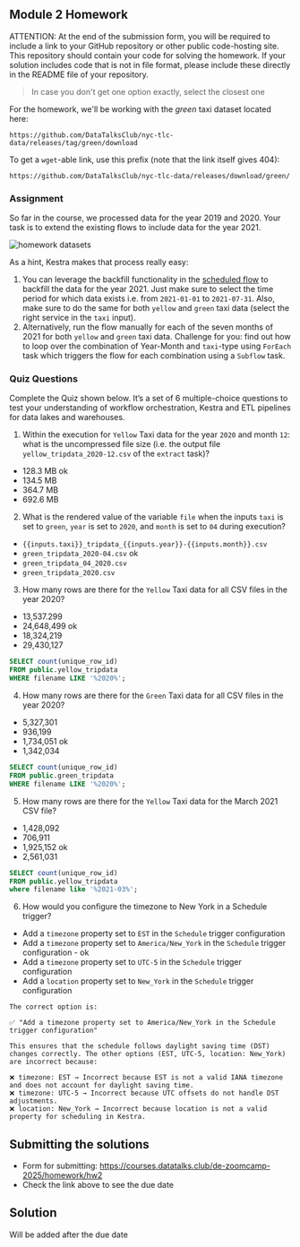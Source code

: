 ## Module 2 Homework

ATTENTION: At the end of the submission form, you will be required to include a link to your GitHub repository or other public code-hosting site. This repository should contain your code for solving the homework. If your solution includes code that is not in file format, please include these directly in the README file of your repository.

> In case you don't get one option exactly, select the closest one 

For the homework, we'll be working with the _green_ taxi dataset located here:

`https://github.com/DataTalksClub/nyc-tlc-data/releases/tag/green/download`

To get a `wget`-able link, use this prefix (note that the link itself gives 404):

`https://github.com/DataTalksClub/nyc-tlc-data/releases/download/green/`

### Assignment

So far in the course, we processed data for the year 2019 and 2020. Your task is to extend the existing flows to include data for the year 2021.

![homework datasets](../../../02-workflow-orchestration/images/homework.png)

As a hint, Kestra makes that process really easy:
1. You can leverage the backfill functionality in the [scheduled flow](../../../02-workflow-orchestration/flows/07_gcp_taxi_scheduled.yaml) to backfill the data for the year 2021. Just make sure to select the time period for which data exists i.e. from `2021-01-01` to `2021-07-31`. Also, make sure to do the same for both `yellow` and `green` taxi data (select the right service in the `taxi` input).
2. Alternatively, run the flow manually for each of the seven months of 2021 for both `yellow` and `green` taxi data. Challenge for you: find out how to loop over the combination of Year-Month and `taxi`-type using `ForEach` task which triggers the flow for each combination using a `Subflow` task.

### Quiz Questions

Complete the Quiz shown below. It’s a set of 6 multiple-choice questions to test your understanding of workflow orchestration, Kestra and ETL pipelines for data lakes and warehouses.

1) Within the execution for `Yellow` Taxi data for the year `2020` and month `12`: what is the uncompressed file size (i.e. the output file `yellow_tripdata_2020-12.csv` of the `extract` task)?
- 128.3 MB ok
- 134.5 MB
- 364.7 MB
- 692.6 MB

2) What is the rendered value of the variable `file` when the inputs `taxi` is set to `green`, `year` is set to `2020`, and `month` is set to `04` during execution?
- `{{inputs.taxi}}_tripdata_{{inputs.year}}-{{inputs.month}}.csv` 
- `green_tripdata_2020-04.csv` ok
- `green_tripdata_04_2020.csv`
- `green_tripdata_2020.csv`

3) How many rows are there for the `Yellow` Taxi data for all CSV files in the year 2020?
- 13,537.299
- 24,648,499 ok
- 18,324,219
- 29,430,127

```sql
SELECT count(unique_row_id)
FROM public.yellow_tripdata
WHERE filename LIKE '%2020%';
```

4) How many rows are there for the `Green` Taxi data for all CSV files in the year 2020?
- 5,327,301
- 936,199
- 1,734,051 ok
- 1,342,034

```sql
SELECT count(unique_row_id)
FROM public.green_tripdata
WHERE filename LIKE '%2020%';
```

5) How many rows are there for the `Yellow` Taxi data for the March 2021 CSV file?
- 1,428,092
- 706,911
- 1,925,152 ok
- 2,561,031

```sql
SELECT count(unique_row_id)
FROM public.yellow_tripdata
where filename like '%2021-03%';
```

6) How would you configure the timezone to New York in a Schedule trigger?
- Add a `timezone` property set to `EST` in the `Schedule` trigger configuration  
- Add a `timezone` property set to `America/New_York` in the `Schedule` trigger configuration  -  ok
- Add a `timezone` property set to `UTC-5` in the `Schedule` trigger configuration
- Add a `location` property set to `New_York` in the `Schedule` trigger configuration  

```
The correct option is:

✅ "Add a timezone property set to America/New_York in the Schedule trigger configuration"

This ensures that the schedule follows daylight saving time (DST) changes correctly. The other options (EST, UTC-5, location: New_York) are incorrect because:

❌ timezone: EST → Incorrect because EST is not a valid IANA timezone and does not account for daylight saving time.
❌ timezone: UTC-5 → Incorrect because UTC offsets do not handle DST adjustments.
❌ location: New_York → Incorrect because location is not a valid property for scheduling in Kestra.
```

## Submitting the solutions

* Form for submitting: https://courses.datatalks.club/de-zoomcamp-2025/homework/hw2
* Check the link above to see the due date

## Solution

Will be added after the due date
